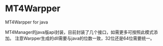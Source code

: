 # MT4Warpper
MT4Warpper for java


MT4Manager的java版api封装，目前封装了几个接口，如需更多可按照此模式添加。
注意Warpper生成的dll需要与java的位数一致，32位还是64位需要统一。

